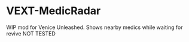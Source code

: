 # VEXT-MedicRadar
WIP mod for Venice Unleashed. Shows nearby medics while waiting for revive
NOT TESTED
